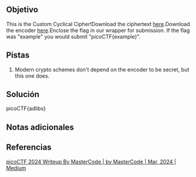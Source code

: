 ## Objetivo
This is the Custom Cyclical Cipher!Download the ciphertext [here](https://artifacts.picoctf.net/c_titan/47/ciphertext).Download the encoder [here](https://artifacts.picoctf.net/c_titan/47/convert.py).Enclose the flag in our wrapper for submission. If the flag was "example" you would submit "picoCTF{example}".

## Pistas
1. Modern crypto schemes don't depend on the encoder to be secret, but this one does.

## Solución
picoCTF{adlibs}

## Notas adicionales

## Referencias
[picoCTF 2024 Writeup By MasterCode | by MasterCode | Mar, 2024 | Medium](https://medium.com/@mastercode112/picoctf-2024-writeup-by-mastercode-d9eae91698a1)



